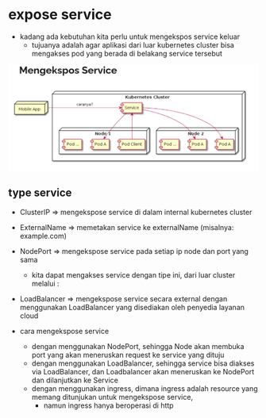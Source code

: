 # expose service
- kadang ada kebutuhan kita perlu untuk mengekspos service keluar
  - tujuanya adalah agar aplikasi dari luar kubernetes cluster bisa mengakses pod yang berada di belakang service tersebut

![alt text](docs/images/image-3.png)

## type service
- ClusterIP => mengekspose service di dalam internal kubernetes cluster
- ExternalName => memetakan service ke externalName (misalnya: example.com)
- NodePort => mengekspose service pada setiap ip node dan port yang sama
  - kita dapat mengakses service dengan tipe ini, dari luar cluster melalui <NodeIP>:<NodePort>
- LoadBalancer => mengekspose service secara external dengan menggunakan LoadBalancer yang disediakan oleh penyedia layanan cloud

- cara mengekspose service
  - dengan menggunakan NodePort, sehingga Node akan membuka port yang akan meneruskan request ke service yang dituju
  - dengan menggunakan LoadBalancer, sehingga service bisa diakses via LoadBalancer, dan Loadbalancer akan meneruskan ke NodePort dan dilanjutkan ke Service
  - dengan menggunakan ingress, dimana ingress adalah resource yang memang ditunjukan untuk mengekspose service,
    - namun ingress hanya beroperasi di http